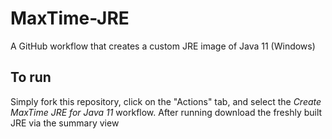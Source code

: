 # MaxTime-JRE
A GitHub workflow that creates a custom JRE image of Java 11 (Windows)

## To run
Simply fork this repository, click on the "Actions" tab, and select the *Create MaxTime JRE for Java 11* workflow. After running download the freshly built JRE via the summary view
